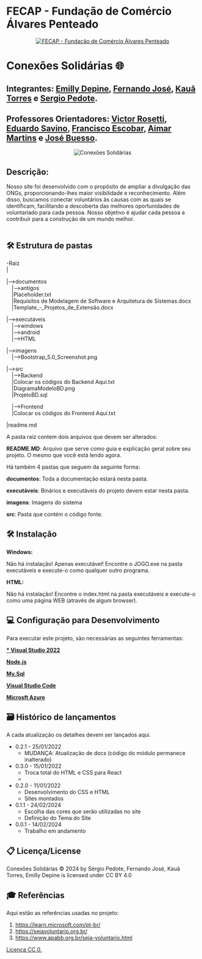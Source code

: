# FECAP - Fundação de Comércio Álvares Penteado

<p align="center">
<a href= "https://www.fecap.br/"><img src="https://encrypted-tbn0.gstatic.com/images?q=tbn:ANd9GcRhZPrRa89Kma0ZZogxm0pi-tCn_TLKeHGVxywp-LXAFGR3B1DPouAJYHgKZGV0XTEf4AE&usqp=CAU" alt="FECAP - Fundação de Comércio Álvares Penteado" border="0"></a>
</p>

# Conexões Solidárias 🌐

## Integrantes: <a href="https://www.linkedin.com/in/emillydepine/">Emilly Depine</a>, <a href="https://www.linkedin.com/in/fernando-jos%C3%A9-dos-santos-a7a449135/">Fernando José</a>, <a href="https://www.linkedin.com/in/kau%C3%A3-silva-rocha-0a2b0a1a5/">Kauã Torres</a> e <a href="https://www.linkedin.com/in/sergio-pedote/">Sergio Pedote</a>.

## Professores Orientadores: <a href="https://www.linkedin.com/in/victorbarq/">Victor Rosetti</a>, <a href="https://www.linkedin.com/in/eduardo-savino-gomes-77833a10/">Eduardo Savino</a>, <a href="https://www.linkedin.com/in/francisco-escobar/">Francisco Escobar</a>, <a href="https://www.linkedin.com/in/aimarlopes/">Aimar Martins</a> e <a href="https://www.linkedin.com/in/jbuesso/">José Buesso</a>.



<p align="center">
<img src="https://img.freepik.com/fotos-gratis/campanha-empresarial-de-rse-de-maos-dadas_53876-127168.jpg?t=st=1716560194~exp=1716563794~hmac=71e0de986533579a15222864f14c54a32d11a810a55f4a68a4fea0244ad6d845&w=900" alt="Conexões Solidárias" border="0">

## Descrição:

Nosso site foi desenvolvido com o propósito de ampliar a divulgação das ONGs, proporcionando-lhes maior visibilidade e reconhecimento. Além disso, buscamos conectar voluntários às causas com as quais se identificam, facilitando a descoberta das melhores oportunidades de voluntariado para cada pessoa. Nosso objetivo é ajudar cada pessoa a contribuir para a construção de um mundo melhor.
<br><br>

## 🛠 Estrutura de pastas

-Raiz<br>
|<br>

|-->documentos<br>
  &emsp;|-->antigos<br>
  &emsp;|Placeholder.txt<br>
  &emsp;|Requisitos de Modelagem de Software e Arquitetura de Sistemas.docx<br>
  &emsp;|Template_-_Projetos_de_Extensão.docx<br>
  
|-->executáveis<br>
  &emsp;|-->windows<br>
  &emsp;|-->android<br>
  &emsp;|-->HTML<br>
  
|-->imagens<br>
  &emsp;|-->Bootstrap_5.0_Screenshot.png<br>

|-->src<br>
  &emsp;|-->Backend<br>
  &emsp;|Colocar os códigos do Backend Aqui.txt<br>
  &emsp;|DiagramaModeloBD.png<br>
  &emsp;|ProjetoBD.sql<br>
  
  &emsp;|-->Frontend<br>
  &emsp;|Colocar os códigos do Frontend Aqui.txt<br>
  
|readme.md<br>

A pasta raiz contem dois arquivos que devem ser alterados:

<b>README.MD</b>: Arquivo que serve como guia e explicação geral sobre seu projeto. O mesmo que você está lendo agora.

Há também 4 pastas que seguem da seguinte forma:

<b>documentos</b>: Toda a documentação estará nesta pasta.

<b>executáveis</b>: Binários e executáveis do projeto devem estar nesta pasta.

<b>imagens</b>: Imagens do sistema

<b>src</b>: Pasta que contém o código fonte.

## 🛠 Instalação

<b>Windows:</b>

Não há instalação! Apenas executável!
Encontre o JOGO.exe na pasta executáveis e execute-o como qualquer outro programa.

<b>HTML:</b>

Não há instalação!
Encontre o index.html na pasta executáveis e execute-o como uma página WEB (através de algum browser).

## 💻 Configuração para Desenvolvimento
Para executar este projeto, são necessárias as seguintes ferramentas:

<b><a href="https://visualstudio.microsoft.com/pt-br/vs/"> * Visual Studio 2022</a></b>

<b><a href="https://nodejs.org/en">Node.js</a></b>

<b><a href="https://dev.mysql.com/downloads/workbench/">My.Sql</a></b>

<b><a href="https://code.visualstudio.com/download">Visual Studio Code</a></b>

<b><a href="https://azure.microsoft.com/pt-br/free/cosmos-db/search/?ef_id=_k_CjwKCAjw9cCyBhBzEiwAJTUWNbnfUlZ0-ruug-ACbEDOggFhrFQr9wgYXMUZZdl1jlIVN30m6NKgSxoCBm0QAvD_BwE_k_&OCID=AIDcmmzmnb0182_SEM__k_CjwKCAjw9cCyBhBzEiwAJTUWNbnfUlZ0-ruug-ACbEDOggFhrFQr9wgYXMUZZdl1jlIVN30m6NKgSxoCBm0QAvD_BwE_k_&gad_source=1&gclid=CjwKCAjw9cCyBhBzEiwAJTUWNbnfUlZ0-ruug-ACbEDOggFhrFQr9wgYXMUZZdl1jlIVN30m6NKgSxoCBm0QAvD_BwE">Microsft Azure</a></b>


## 🗃 Histórico de lançamentos

A cada atualização os detalhes devem ser lançados aqui.

* 0.2.1 - 25/01/2022
    * MUDANÇA: Atualização de docs (código do módulo permanece inalterado)
* 0.3.0 - 15/01/2022
    * Troca total do HTML e CSS para React
    * 
* 0.2.0 - 11/01/2022
    * Desenvolvimento do CSS e HTML
    * Sites montados
* 0.1.1 - 24/02/2024
    * Escolha das cores que serão utilizadas no site
    * Definição do Tema do Site
* 0.0.1 - 14/02/2024
    * Trabalho em andamento

## 📋 Licença/License

Conexões Solidárias © 2024 by Sérgio Pedote, Fernando José, Kauã Torres, Emilly Depine is licensed under CC BY 4.0 

## 🎓 Referências

Aqui estão as referências usadas no projeto:

1. https://learn.microsoft.com/pt-br/
2. https://sejavoluntario.org.br/
3. https://www.apabb.org.br/seja-voluntario.html

[Licença CC 0.](https://chooser-beta.creativecommons.org/)
